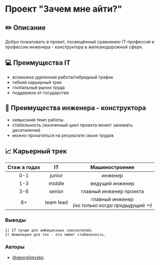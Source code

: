 # Проект "Зачем мне айти?"
## ✏️ Описание
Добро пожаловать в проект, посвящённый сравнению IT-профессий и профессии инженера - конструктора в железнодорожной сфере.

## 💻 Преимущества IT
* возможна удаленная работа/гибридный график
* гибкий карьерный трек
* глобальный рынок труда
* поддержка от государства
## 🚋 Преимущества инженера - конструктора
* невысокий темп работы
* стабильность (жизненный цикл проекта может занимать десятилетия)
* можно прокатиться на результате своих трудов

## 📈 Карьерный трек
| Стаж в годах  | IT | Машиностроение |
| :-------------: | :-------------: | :-------------: |
| 0-1  | junior  | инженер |
| 1-3  | middle | ведущий инженер |
| 3-6  | senior | главный инженер проекта |
| 6+ | team lead | главный инженер <br> *(но только когда предыдущий *⚰️*)* |

### Выводы
    1) IT лучше для амбициозных соискателей;
    2) Инженерия для тех - кто любит стабильность.
### Авторы

- [@georgijmysko](https://github.com/georgijmysko0-cyber)

